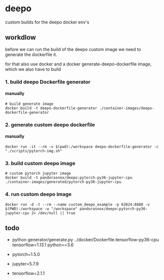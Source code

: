 # deepo

custom builds for the deepo docker env's


## workdlow

before we can run the build of the deepo custom image we need to generate the dockerfile it.

for that also use docker and a docker generate-deepo-dockerfile image, which we also have to build

### 1. build deepo Dockerfile generator

#### manually
```
# build generate image
docker build -t deepo-dockerfile-generator ./container-images/deepo-dockerfile-generator
```

### 2. generate custom deepo dockerfile

#### manually
```
docker run -it --rm -v $(pwd):/workspace deepo-dockerfile-generator -c "./scripts/pytorch-img.sh"
```

### 3. build custom deepo image
```
# custom pytorch jupyter image
docker build -t pandorasnox/deepo:pytorch-py36-jupyter-cpu ./container-images/generated/pytorch-py36-jupyter-cpu
```

### 4. run custom deepo image
```
docker run -d -t --rm --name custom_deepo_example -p 63824:8888 -v $(PWD):/workspace -w "/workspace" pandorasnox/deepo:pytorch-py36-jupyter-cpu 2> /dev/null || true
```


## todo
- python generator/generate.py ../docker/Dockerfile.tensorflow-py36-cpu tensorflow=1.13.1 python==3.6

- pytorch=1.5.0

- jupyter=5.7.9

- tensorflow=2.1.1


